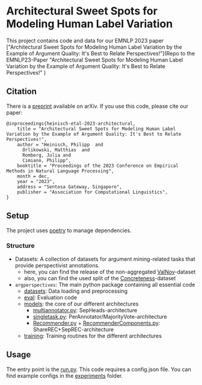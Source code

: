 # Architectural Sweet Spots for Modeling Human Label Variation

This project contains code and data for our EMNLP 2023 paper ["Architectural Sweet Spots for Modeling Human Label Variation by the Example of Argument Quality: It's Best to Relate Perspectives!"](Repo to the EMNLP23-Paper "Architectural Sweet Spots for Modeling Human Label Variation by the Example of Argument Quality: It's Best to Relate Perspectives!" ) 

## Citation

There is a [preprint](https://arxiv.org/abs/2311.03153) available on arXiv. If you use this code, please cite our paper:

```
@inproceedings{heinisch-etal-2023-architectural,
    title = "Architectural Sweet Spots for Modeling Human Label Variation by the Example of Argument Quality: It's Best to Relate Perspectives!",
    author = "Heinisch, Philipp  and
      Orlikowski, Matthias  and
      Romberg, Julia and
      Cimiano, Philipp",
    booktitle = "Proceedings of the 2023 Conference on Empirical Methods in Natural Language Processing",
    month = dec,
    year = "2023",
    address = "Sentosa Gateway, Singapore",
    publisher = "Association for Computational Linguistics",
}
```

## Setup

The project uses [poetry](https://python-poetry.org/docs/) to manage dependencies.

### Structure

- Datasets: A collection of datasets for argument mining-related tasks that provide perspectivist annotations.
  - here, you can find the release of the non-aggregated [ValNov](https://phhei.github.io/ArgsValidNovel/)-dataset
  - also, you can find the used split of the [Concreteness](https://aclanthology.org/2022.argmining-1.11/)-dataset
- ``argperspectives``: The main python package containing all essential code
  - [datasets](argperspectives%2Fdatasets): Data loading and preprocessing
  - [eval](argperspectives%2Feval): Evaluation code
  - [models](argperspectives%2Fmodels): the core of our different architectures
    - [multiannotator.py](argperspectives%2Fmodels%2Fmultiannotator.py): SepHeads-architecture
    - [singletask.py](argperspectives%2Fmodels%2Fsingletask.py): PerAnnotator/MajorityVote-architecture
    - [Recommender.py](argperspectives%2Fmodels%2FRecommender.py) + [RecommenderComponents.py](argperspectives%2Fmodels%2FRecommenderComponents.py): ShareREC+SepREC-architecture
  - [training](argperspectives%2Ftraining): Training routines for the different architectures

## Usage

The entry point is the [run.py](argperspectives%2Frun.py). This code requires a config.json file. You can find example configs in the [experiments](experiments) folder.
